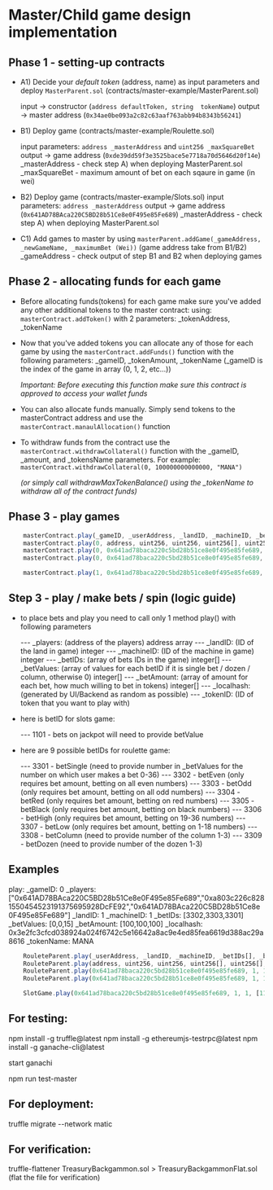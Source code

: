 # Master/Child game design implementation

## Phase 1 - setting-up contracts
- A1) Decide your *default token* (address, name) as input parameters and deploy `MasterParent.sol` (contracts/master-example/MasterParent.sol)

	input -> constructor (`address defaultToken, string  tokenName`)
	output -> master address (`0x34ae0be093a2c82c63aaf763abb94b8343b56241`)

- B1) Deploy game (contracts/master-example/Roulette.sol)

	input parameters: `address _masterAddress` and `uint256 _maxSquareBet`
	output -> game address (`0xde39dd59f3e3525bace5e7718a70d5646d20f14e`)
		_masterAddress - check step A) when deploying MasterParent.sol
		_maxSquareBet - maximum amount of bet on each sqaure in game (in wei)

- B2) Deploy game (contracts/master-example/Slots.sol)
	input parameters: `address _masterAddress`
	output -> game address (`0x641AD78BAca220C5BD28b51Ce8e0F495e85Fe689`)
		_masterAddress - check step A) when deploying MasterParent.sol

- C1) Add games to master by using `masterParent.addGame(_gameAddress, _newGameName, _maximumBet (Wei))` (game address take from B1/B2)
		_gameAddress - check output of step B1 and B2 when deploying games

## Phase 2 - allocating funds for each game

- Before allocating funds(tokens) for each game make sure you've added any other additional tokens to the master contract:
  using: `masterContract.addToken()` with 2 parameters: \_tokenAddress, \_tokenName

- Now that you've added tokens you can allocate any of those for each game by using the `masterContract.addFunds()` function with the following parameters: \_gameID, \_tokenAmount, \_tokenName (\_gameID is the index of the game in array (0, 1, 2, etc...))

  _Important: Before executing this function make sure this contract is approved to access your wallet funds_

- You can also allocate funds manually. Simply send tokens to the masterContract address and use the `masterContract.manaulAllocation()` function

- To withdraw funds from the contract use the `masterContract.withdrawCollateral()` function with the \_gameID, \_amount, and \_tokensName parameters. For example: `masterContract.withdrawCollateral(0, 100000000000000, "MANA")`

  _(or simply call withdrawMaxTokenBalance() using the \_tokenName to withdraw all of the contract funds)_

## Phase 3 - play games

```javascript
    masterContract.play(_gameID, _userAddress, _landID, _machineID, _betIDs[], _betValues[], _betAmount[], _localhash, _tokenName);
    masterContract.play(0, address, uint256, uint256, uint256[], uint256[], uint256[], bytes32, string); // playing roulette
    masterContract.play(0, 0x641ad78baca220c5bd28b51ce8e0f495e85fe689, 1, 1, [3302], [0], [1000000000000000], localhash, "MANA"); // betting on Even
    masterContract.play(0, 0x641ad78baca220c5bd28b51ce8e0f495e85fe689, 1, 1, [3302, 3306], [0,0], [1000000000000000, 1000000000000000], [1,1], _localhash, "MANA"); // betting on Even and High (>=19)

    masterContract.play(1, 0x641ad78baca220c5bd28b51ce8e0f495e85fe689, 1, 1, [1101], [0], [1000000000000000000], _localhash, "MANA") // playing slots
```


## Step 3 - play / make bets / spin (logic guide)
- to place bets and play you need to call only 1 method play() with following parameters

    --- _players: (address of the players) address array
    --- _landID: (ID of the land in game) integer
    --- _machineID: (ID of the machine in game) integer
    --- _betIDs: (array of bets IDs in the game) integer[]
    --- _betValues: (array of values for each betID if it is single bet / dozen / column, otherwise 0) integer[]
    --- _betAmount: (array of amount for each bet, how much willing to bet in tokens) integer[]
    --- _localhash: (generated by UI/Backend as random as possible)
    --- _tokenID: (ID of token that you want to play with)

- here is betID for slots game:

    --- 1101 - bets on jackpot will need to provide betValue

- here are 9 possible betIDs for roulette game:

    --- 3301 - betSingle (need to provide number in _betValues for the number on which user makes a bet 0-36)
    --- 3302 - betEven  (only requires bet amount, betting on all even numbers)
    --- 3303 - betOdd (only requires bet amount, betting on all odd numbers)
    --- 3304 - betRed (only requires bet amount, betting on red numbers)
    --- 3305 - betBlack (only requires bet amount, betting on black numbers)
    --- 3306 - betHigh (only requires bet amount, betting on 19-36 numbers)
    --- 3307 - betLow (only requires bet amount, betting on 1-18 numbers)
    --- 3308 - betColumn (need to provide number of the column 1-3)
    --- 3309 - betDozen (need to provide number of the dozen 1-3)

## Examples

play:
_gameID: 0
_players: ["0x641AD78BAca220C5BD28b51Ce8e0F495e85Fe689","0xa803c226c8281550454523191375695928DcFE92","0x641AD78BAca220C5BD28b51Ce8e0F495e85Fe689"]
_landID: 1
_machineID: 1
_betIDs: [3302,3303,3301]
_betValues: [0,0,15]
_betAmount: [100,100,100]
_localhash: 0x3e2fc3cfcd038924a024f6742c5e16642a8ac9e4ed85fea6619d388ac29a8616
_tokenName: MANA



```javascript
    RouleteParent.play(_userAddress, _landID, _machineID, _betIDs[], _betValues[], _betAmount[], _localhash);
    RouleteParent.play(address, uint256, uint256, uint256[], uint256[], uint256[], uint256);
    RouleteParent.play(0x641ad78baca220c5bd28b51ce8e0f495e85fe689, 1, 1, [3302], [0], [1000000000000000], [1]); //betting on Even
    RouleteParent.play(0x641ad78baca220c5bd28b51ce8e0f495e85fe689, 1, 1, [3302, 3306], [0,0], [1000000000000000, 1000000000000000], [1,1]); //betting on Even and High (>=19)

    SlotGame.play(0x641ad78baca220c5bd28b51ce8e0f495e85fe689, 1, 1, [1101], [0], [1000000000000000000],

```


## For testing:

npm install -g truffle@latest
npm install -g ethereumjs-testrpc@latest
npm install -g ganache-cli@latest

start ganachi

npm run test-master


## For deployment:

truffle migrate --network matic


## For verification:

truffle-flattener TreasuryBackgammon.sol > TreasuryBackgammonFlat.sol  (flat the file for verification)



